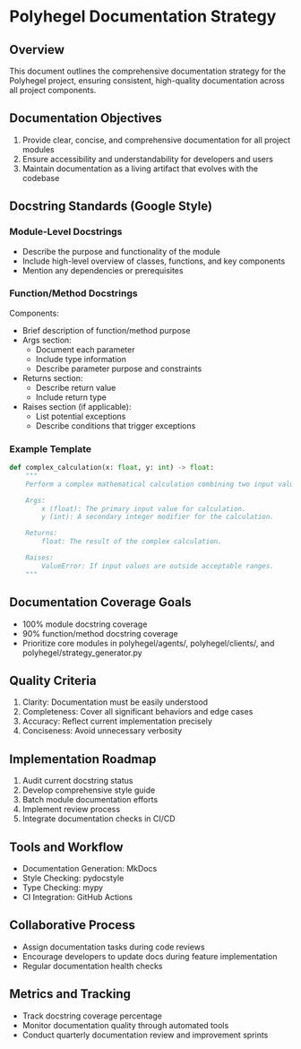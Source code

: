 # Polyhegel Documentation Strategy

## Overview
This document outlines the comprehensive documentation strategy for the Polyhegel project, ensuring consistent, high-quality documentation across all project components.

## Documentation Objectives
1. Provide clear, concise, and comprehensive documentation for all project modules
2. Ensure accessibility and understandability for developers and users
3. Maintain documentation as a living artifact that evolves with the codebase

## Docstring Standards (Google Style)

### Module-Level Docstrings
- Describe the purpose and functionality of the module
- Include high-level overview of classes, functions, and key components
- Mention any dependencies or prerequisites

### Function/Method Docstrings
Components:
- Brief description of function/method purpose
- Args section:
  - Document each parameter
  - Include type information
  - Describe parameter purpose and constraints
- Returns section:
  - Describe return value
  - Include return type
- Raises section (if applicable):
  - List potential exceptions
  - Describe conditions that trigger exceptions

### Example Template
```python
def complex_calculation(x: float, y: int) -> float:
    """
    Perform a complex mathematical calculation combining two input values.

    Args:
        x (float): The primary input value for calculation.
        y (int): A secondary integer modifier for the calculation.

    Returns:
        float: The result of the complex calculation.

    Raises:
        ValueError: If input values are outside acceptable ranges.
    """
```

## Documentation Coverage Goals
- 100% module docstring coverage
- 90% function/method docstring coverage
- Prioritize core modules in polyhegel/agents/, polyhegel/clients/, and polyhegel/strategy_generator.py

## Quality Criteria
1. Clarity: Documentation must be easily understood
2. Completeness: Cover all significant behaviors and edge cases
3. Accuracy: Reflect current implementation precisely
4. Conciseness: Avoid unnecessary verbosity

## Implementation Roadmap
1. Audit current docstring status
2. Develop comprehensive style guide
3. Batch module documentation efforts
4. Implement review process
5. Integrate documentation checks in CI/CD

## Tools and Workflow
- Documentation Generation: MkDocs
- Style Checking: pydocstyle
- Type Checking: mypy
- CI Integration: GitHub Actions

## Collaborative Process
- Assign documentation tasks during code reviews
- Encourage developers to update docs during feature implementation
- Regular documentation health checks

## Metrics and Tracking
- Track docstring coverage percentage
- Monitor documentation quality through automated tools
- Conduct quarterly documentation review and improvement sprints